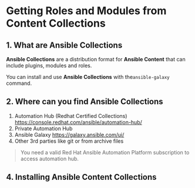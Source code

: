 # Getting Roles and Modules from Content Collections
## 1. What are Ansible Collections
**Ansible Collections** are a distribution format for **Ansible Content** that can include plugins, modules and roles.

You can install and use **Ansible Collections** with the```ansible-galaxy``` command.

## 2. Where can you find Ansible Collections
1. Automation Hub (Redhat Certified Collections) https://console.redhat.com/ansible/automation-hub/
2. Private Automation Hub
3. Ansible Galaxy https://galaxy.ansible.com/ui/
4. Other 3rd parties like git or from archive files

> You need a valid Red Hat Ansible Automation Platform subscription to access automation hub. 

## 4. Installing Ansible Content Collections
